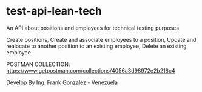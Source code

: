 # test-api-lean-tech
An API about positions and employees for technical testing purposes

Create positions,
Create and associate employees to a position, 
Update and realocate to another position to an existing employee, 
Delete an existing employee

POSTMAN COLLECTION: https://www.getpostman.com/collections/4056a3d98972e2b218c4


Develop By Ing. Frank Gonzalez - Venezuela